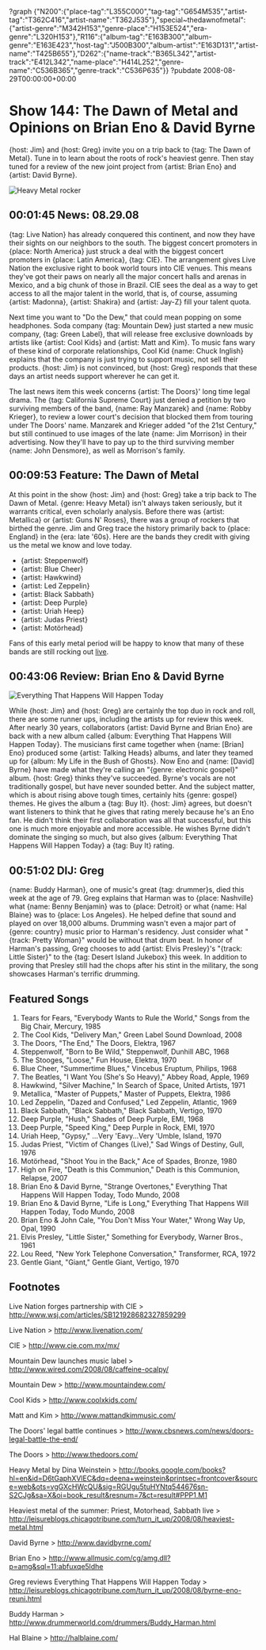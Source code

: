 ?graph {"N200":{"place-tag":"L355C000","tag-tag":"G654M535","artist-tag":"T362C416","artist-name":"T362J535"},"special~thedawnofmetal":{"artist-genre":"M342H153","genre-place":"H153E524","era-genre":"L320H153"},"R116":{"album-tag":"E163B300","album-genre":"E163E423","host-tag":"J500B300","album-artist":"E163D131","artist-name":"T425B655"},"D262":{"name-track":"B365L342","artist-track":"E412L342","name-place":"H414L252","genre-name":"C536B365","genre-track":"C536P635"}}
?pubdate 2008-08-29T00:00:00+00:00

# Show 144: The Dawn of Metal and Opinions on Brian Eno & David Byrne
{host: Jim} and {host: Greg} invite you on a trip back to {tag: The Dawn of Metal}. Tune in to learn about the roots of rock's heaviest genre. Then stay tuned for a review of the new joint project from {artist: Brian Eno} and {artist: David Byrne}.

![Heavy Metal rocker](http://static.soundopinions.org/images/2008/heavy_metal.jpg)

## 00:01:45 News: 08.29.08
{tag: Live Nation} has already conquered this continent, and now they have their sights on our neighbors to the south. The biggest concert promoters in {place: North America} just struck a deal with the biggest concert promoters in {place: Latin America}, {tag: CIE}. The arrangement gives Live Nation the exclusive right to book world tours into CIE venues. This means they've got their paws on nearly all the major concert halls and arenas in Mexico, and a big chunk of those in Brazil. CIE sees the deal as a way to get access to all the major talent in the world, that is, of course, assuming {artist: Madonna}, {artist: Shakira} and {artist: Jay-Z} fill your talent quota.

Next time you want to "Do the Dew," that could mean popping on some headphones. Soda company {tag: Mountain Dew} just started a new music company, {tag: Green Label}, that will release free exclusive downloads by artists like {artist: Cool Kids} and {artist: Matt and Kim}. To music fans wary of these kind of corporate relationships, Cool Kid {name: Chuck Inglish} explains that the company is just trying to support music, not sell their products. {host: Jim} is not convinced, but {host: Greg} responds that these days an artist needs support wherever he can get it.

The last news item this week concerns {artist: The Doors}' long time legal drama. The {tag: California Supreme Court} just denied a petition by two surviving members of the band, {name: Ray Manzarek} and {name: Robby Krieger}, to review a lower court's decision that blocked them from touring under The Doors' name. Manzarek and Krieger added "of the 21st Century," but still continued to use images of the late {name: Jim Morrison} in their advertising. Now they'll have to pay up to the third surviving member {name: John Densmore}, as well as Morrison's family. 

## 00:09:53 Feature: The Dawn of Metal
At this point in the show {host: Jim} and {host: Greg} take a trip back to The Dawn of Metal. {genre: Heavy Metal} isn't always taken seriously, but it warrants critical, even scholarly analysis. Before there was {artist: Metallica} or {artist: Guns N' Roses}, there was a group of rockers that birthed the genre. Jim and Greg trace the history primarily back to {place: England} in the {era: late '60s}. Here are the bands they credit with giving us the metal we know and love today.

- {artist: Steppenwolf}
- {artist: Blue Cheer}
- {artist: Hawkwind}
- {artist: Led Zeppelin}
- {artist: Black Sabbath}
- {artist: Deep Purple}
- {artist: Uriah Heep}
- {artist: Judas Priest}
- {artist: Motörhead}

Fans of this early metal period will be happy to know that many of these bands are still rocking out [live](http://leisureblogs.chicagotribune.com/turn_it_up/2008/08/heaviest-metal.html). 

## 00:43:06 Review: Brian Eno & David Byrne
![Everything That Happens Will Happen Today](http://is2.mzstatic.com/image/thumb/Music/v4/18/67/13/18671385-5e7d-6be3-c79e-c2989b3439a4/source/600x600bb.jpg "38124/292492866")

While {host: Jim} and {host: Greg} are certainly the top duo in rock and roll, there are some runner ups, including the artists up for review this week. After nearly 30 years, collaborators {artist: David Byrne and Brian Eno} are back with a new album called {album: Everything That Happens Will Happen Today}. The musicians first came together when {name: [Brian] Eno} produced some {artist: Talking Heads} albums, and later they teamed up for {album: My Life in the Bush of Ghosts}. Now Eno and {name: [David] Byrne} have made what they're calling an "{genre: electronic gospel}" album. {host: Greg} thinks they've succeeded. Byrne's vocals are not traditionally gospel, but have never sounded better. And the subject matter, which is about rising above tough times, certainly hits {genre: gospel} themes. He gives the album a {tag: Buy It}. {host: Jim} agrees, but doesn't want listeners to think that he gives that rating merely because he's an Eno fan. He didn't think their first collaboration was all that successful, but this one is much more enjoyable and more accessible. He wishes Byrne didn't dominate the singing so much, but also gives {album: Everything That Happens Will Happen Today} a {tag: Buy It} rating.

## 00:51:02 DIJ: Greg
{name: Buddy Harman}, one of music's great {tag: drummer}s, died this week at the age of 79. Greg explains that Harman was to {place: Nashville} what {name: Benny Benjamin} was to {place: Detroit} or what {name: Hal Blaine} was to {place: Los Angeles}. He helped define that sound and played on over 18,000 albums. Drumming wasn't even a major part of {genre: country} music prior to Harman's residency. Just consider what "{track: Pretty Woman}" would be without that drum beat. In honor of Harman's passing, Greg chooses to add {artist: Elvis Presley}'s "{track: Little Sister}" to the {tag: Desert Island Jukebox} this week. In addition to proving that Presley still had the chops after his stint in the military, the song showcases Harman's terrific drumming.

## Featured Songs
1. Tears for Fears, "Everybody Wants to Rule the World," Songs from the Big Chair, Mercury, 1985
2. The Cool Kids, "Delivery Man," Green Label Sound Download, 2008
3. The Doors, "The End," The Doors, Elektra, 1967
4. Steppenwolf, "Born to Be Wild," Steppenwolf, Dunhill ABC, 1968
5. The Stooges, "Loose," Fun House, Elektra, 1970
6. Blue Cheer, "Summertime Blues," Vincebus Eruptum, Philips, 1968
7. The Beatles, "I Want You (She's So Heavy)," Abbey Road, Apple, 1969
8. Hawkwind, "Silver Machine," In Search of Space, United Artists, 1971
9. Metallica, "Master of Puppets," Master of Puppets, Elektra, 1986
10. Led Zeppelin, "Dazed and Confused," Led Zeppelin, Atlantic, 1969
11. Black Sabbath, "Black Sabbath," Black Sabbath, Vertigo, 1970
12. Deep Purple, "Hush," Shades of Deep Purple, EMI, 1968
13. Deep Purple, "Speed King," Deep Purple in Rock, EMI, 1970
14. Uriah Heep, "Gypsy," ...Very 'Eavy...Very 'Umble, Island, 1970
15. Judas Priest, "Victim of Changes (Live)," Sad Wings of Destiny, Gull, 1976
16. Motörhead, "Shoot You in the Back," Ace of Spades, Bronze, 1980
17. High on Fire, "Death is this Communion," Death is this Communion, Relapse, 2007
18. Brian Eno & David Byrne, "Strange Overtones," Everything That Happens Will Happen Today, Todo Mundo, 2008
19. Brian Eno & David Byrne, "Life is Long," Everything That Happens Will Happen Today, Todo Mundo, 2008
20. Brian Eno & John Cale, "You Don't Miss Your Water," Wrong Way Up, Opal, 1990
21. Elvis Presley, "Little Sister," Something for Everybody, Warner Bros., 1961
22. Lou Reed, "New York Telephone Conversation," Transformer, RCA, 1972
23. Gentle Giant, "Giant," Gentle Giant, Vertigo, 1970

## Footnotes

Live Nation forges partnership with CIE > http://www.wsj.com/articles/SB121928682327859299

Live Nation > http://www.livenation.com/

CIE > http://www.cie.com.mx/mx/

Mountain Dew launches music label > http://www.wired.com/2008/08/caffeine-ocalpy/

Mountain Dew > http://www.mountaindew.com/

Cool Kids > http://www.coolxkids.com/

Matt and Kim > http://www.mattandkimmusic.com/

The Doors' legal battle continues > http://www.cbsnews.com/news/doors-legal-battle-the-end/

The Doors > http://www.thedoors.com/

Heavy Metal by Dina Weinstein > http://books.google.com/books?hl=en&id=D6tGaphXVlEC&dq=deena+weinstein&printsec=frontcover&source=web&ots=vgGXcHWcQU&sig=RGUgu5tuHYNtq544676sn-S2CJg&sa=X&oi=book_result&resnum=7&ct=result#PPP1,M1

Heaviest metal of the summer: Priest, Motorhead, Sabbath live > http://leisureblogs.chicagotribune.com/turn_it_up/2008/08/heaviest-metal.html

David Byrne > http://www.davidbyrne.com/

Brian Eno > http://www.allmusic.com/cg/amg.dll?p=amg&sql=11:abfuxqe5ldhe

Greg reviews Everything That Happens Will Happen Today > http://leisureblogs.chicagotribune.com/turn_it_up/2008/08/byrne-eno-reuni.html

Buddy Harman > http://www.drummerworld.com/drummers/Buddy_Harman.html

Hal Blaine > http://halblaine.com/